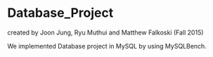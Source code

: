 # Database_Project 
  created by Joon Jung, Ryu Muthui and Matthew Falkoski (Fall 2015) 
 
  We implemented Database project in MySQL by using MySQLBench.

